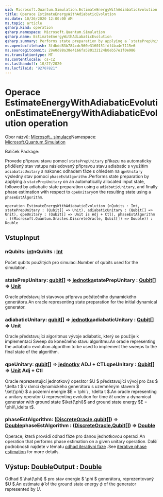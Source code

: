 ```yaml
---
uid: Microsoft.Quantum.Simulation.EstimateEnergyWithAdiabaticEvolution
title: Operace EstimateEnergyWithAdiabaticEvolution
ms.date: 10/26/2020 12:00:00 AM
ms.topic: article
qsharp.kind: operation
qsharp.namespace: Microsoft.Quantum.Simulation
qsharp.name: EstimateEnergyWithAdiabaticEvolution
qsharp.summary: Performs state preparation by applying a `statePrepUnitary` on an automatically allocated input state, followed by adiabatic state preparation using a `adiabaticUnitary`, and finally phase estimation with respect to `qpeUnitary`on the resulting state using a `phaseEstAlgorithm`.
ms.openlocfilehash: 3fdbdd83b784cdc560e3160151fdf4ba4e7115e6
ms.sourcegitcommit: 29e0d88a30e4166fa580132124b0eb57e1f0e986
ms.translationtype: MT
ms.contentlocale: cs-CZ
ms.lasthandoff: 10/27/2020
ms.locfileid: "92707821"
---
```

# <a name="estimateenergywithadiabaticevolution-operation"></a><span data-ttu-id="c55c4-102">Operace EstimateEnergyWithAdiabaticEvolution</span><span class="sxs-lookup"><span data-stu-id="c55c4-102">EstimateEnergyWithAdiabaticEvolution operation</span></span>

<span data-ttu-id="c55c4-103">Obor názvů: [Microsoft.. simulace](xref:Microsoft.Quantum.Simulation)</span><span class="sxs-lookup"><span data-stu-id="c55c4-103">Namespace: [Microsoft.Quantum.Simulation](xref:Microsoft.Quantum.Simulation)</span></span>

<span data-ttu-id="c55c4-104">Balíček [](https://nuget.org/packages/)</span><span class="sxs-lookup"><span data-stu-id="c55c4-104">Package: [](https://nuget.org/packages/)</span></span>


<span data-ttu-id="c55c4-105">Provede přípravu stavu pomocí `statePrepUnitary` příkazu na automaticky přidělený stav vstupu následovaný přípravou stavu adiabatic s využitím `adiabaticUnitary` a nakonec odhadem fáze s ohledem na `qpeUnitary` výsledný stav pomocí `phaseEstAlgorithm` .</span><span class="sxs-lookup"><span data-stu-id="c55c4-105">Performs state preparation by applying a `statePrepUnitary` on an automatically allocated input state, followed by adiabatic state preparation using a `adiabaticUnitary`, and finally phase estimation with respect to `qpeUnitary`on the resulting state using a `phaseEstAlgorithm`.</span></span>

```qsharp
operation EstimateEnergyWithAdiabaticEvolution (nQubits : Int, statePrepUnitary : (Qubit[] => Unit), adiabaticUnitary : (Qubit[] => Unit), qpeUnitary : (Qubit[] => Unit is Adj + Ctl), phaseEstAlgorithm : ((Microsoft.Quantum.Oracles.DiscreteOracle, Qubit[]) => Double)) : Double
```


## <a name="input"></a><span data-ttu-id="c55c4-106">Vstup</span><span class="sxs-lookup"><span data-stu-id="c55c4-106">Input</span></span>

### <a name="nqubits--int"></a><span data-ttu-id="c55c4-107">nQubits: [int](xref:microsoft.quantum.lang-ref.int)</span><span class="sxs-lookup"><span data-stu-id="c55c4-107">nQubits : [Int](xref:microsoft.quantum.lang-ref.int)</span></span>

<span data-ttu-id="c55c4-108">Počet qubits použitých pro simulaci.</span><span class="sxs-lookup"><span data-stu-id="c55c4-108">Number of qubits used for the simulation.</span></span>


### <a name="stateprepunitary--qubit--unit"></a><span data-ttu-id="c55c4-109">statePrepUnitary: [qubit](xref:microsoft.quantum.lang-ref.qubit)[] => [jednotka](xref:microsoft.quantum.lang-ref.unit)</span><span class="sxs-lookup"><span data-stu-id="c55c4-109">statePrepUnitary : [Qubit](xref:microsoft.quantum.lang-ref.qubit)[] => [Unit](xref:microsoft.quantum.lang-ref.unit)</span></span> 

<span data-ttu-id="c55c4-110">Oracle představující stavovou přípravu počátečního dynamického generátoru.</span><span class="sxs-lookup"><span data-stu-id="c55c4-110">An oracle representing state preparation for the initial dynamical generator.</span></span>


### <a name="adiabaticunitary--qubit--unit"></a><span data-ttu-id="c55c4-111">adiabaticUnitary: [qubit](xref:microsoft.quantum.lang-ref.qubit)[] => [jednotka](xref:microsoft.quantum.lang-ref.unit)</span><span class="sxs-lookup"><span data-stu-id="c55c4-111">adiabaticUnitary : [Qubit](xref:microsoft.quantum.lang-ref.qubit)[] => [Unit](xref:microsoft.quantum.lang-ref.unit)</span></span> 

<span data-ttu-id="c55c4-112">Oracle představující algoritmus vývoje adiabatic, který se použije k implementaci Sweep do konečného stavu algoritmu.</span><span class="sxs-lookup"><span data-stu-id="c55c4-112">An oracle representing the adiabatic evolution algorithm to be used to implement the sweeps to the final state of the algorithm.</span></span>


### <a name="qpeunitary--qubit--unit-adj--ctl"></a><span data-ttu-id="c55c4-113">qpeUnitary: [qubit](xref:microsoft.quantum.lang-ref.qubit)[] => [jednotky](xref:microsoft.quantum.lang-ref.unit) ADJ + CTL</span><span class="sxs-lookup"><span data-stu-id="c55c4-113">qpeUnitary : [Qubit](xref:microsoft.quantum.lang-ref.qubit)[] => [Unit](xref:microsoft.quantum.lang-ref.unit) Adj + Ctl</span></span>

<span data-ttu-id="c55c4-114">Oracle reprezentující jednotkový operátor $U $ představující vývoj pro čas $ \delta t $ v rámci dynamického generátoru s uzemněným stavem $ \ket{\phi} $ a pozemní energie $E = \phi \\ , \delta t $.</span><span class="sxs-lookup"><span data-stu-id="c55c4-114">An oracle representing a unitary operator $U$ representing evolution for time $\delta t$ under a dynamical generator with ground state $\ket{\phi}$ and ground state energy $E = \phi\\,\delta t$.</span></span>


### <a name="phaseestalgorithm--discreteoraclequbit--double"></a><span data-ttu-id="c55c4-115">phaseEstAlgorithm: ([DiscreteOracle](xref:Microsoft.Quantum.Oracles.DiscreteOracle),[qubit](xref:microsoft.quantum.lang-ref.qubit)[]) => [Double](xref:microsoft.quantum.lang-ref.double)</span><span class="sxs-lookup"><span data-stu-id="c55c4-115">phaseEstAlgorithm : ([DiscreteOracle](xref:Microsoft.Quantum.Oracles.DiscreteOracle),[Qubit](xref:microsoft.quantum.lang-ref.qubit)[]) => [Double](xref:microsoft.quantum.lang-ref.double)</span></span> 

<span data-ttu-id="c55c4-116">Operace, která provádí odhad fáze pro danou jednotkovou operaci.</span><span class="sxs-lookup"><span data-stu-id="c55c4-116">An operation that performs phase estimation on a given unitary operation.</span></span>
<span data-ttu-id="c55c4-117">Další podrobnosti najdete v tématu [odhad iterativní fáze](/quantum/libraries/characterization#iterative-phase-estimation) .</span><span class="sxs-lookup"><span data-stu-id="c55c4-117">See [iterative phase estimation](/quantum/libraries/characterization#iterative-phase-estimation) for more details.</span></span>



## <a name="output--double"></a><span data-ttu-id="c55c4-118">Výstup: [Double](xref:microsoft.quantum.lang-ref.double)</span><span class="sxs-lookup"><span data-stu-id="c55c4-118">Output : [Double](xref:microsoft.quantum.lang-ref.double)</span></span>

<span data-ttu-id="c55c4-119">Odhad $ \hat{\phi} $ pro stav energie $ \phi $ generátoru, reprezentovaný $U $.</span><span class="sxs-lookup"><span data-stu-id="c55c4-119">An estimate $\hat{\phi}$ of the ground state energy $\phi$ of the generator represented by $U$.</span></span>